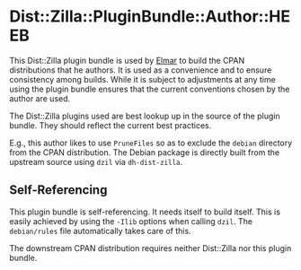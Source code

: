 Dist::Zilla::PluginBundle::Author::HEEB
=======================================

This Dist::Zilla plugin bundle is used by
[Elmar](https://metacpan.org/author/HEEB) to build the CPAN distributions that
he authors. It is used as a convenience and to ensure consistency among builds.
While it is subject to adjustments at any time using the plugin bundle ensures
that the current conventions chosen by the author are used.

The Dist::Zilla plugins used are best lookup up in the source of the plugin
bundle. They should reflect the current best practices.

E.g., this author likes to use `PruneFiles` so as to exclude the `debian`
directory from the CPAN distribution. The Debian package is directly built from
the upstream source using `dzil` via `dh-dist-zilla`.

Self-Referencing
----------------

This plugin bundle is self-referencing. It needs itself to build itself. This
is easily achieved by using the `-Ilib` options when calling `dzil`. The
`debian/rules` file automatically takes care of this.

The downstream CPAN distribution requires neither Dist::Zilla nor this plugin
bundle.
